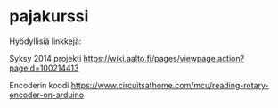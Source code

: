 # pajakurssi


Hyödyllisiä linkkejä:

Syksy 2014 projekti 
https://wiki.aalto.fi/pages/viewpage.action?pageId=100214413


Encoderin koodi
https://www.circuitsathome.com/mcu/reading-rotary-encoder-on-arduino


